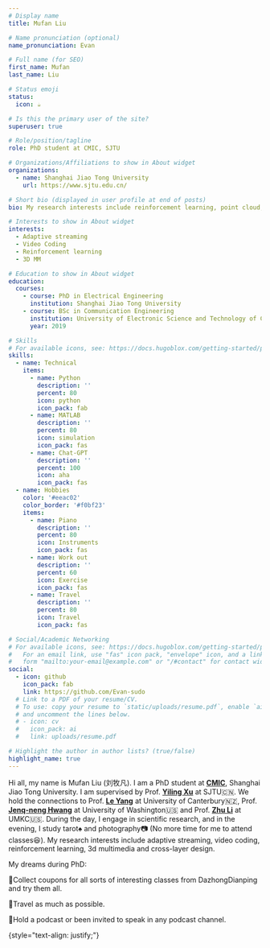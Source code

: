 ```yaml
---
# Display name
title: Mufan Liu

# Name pronunciation (optional)
name_pronunciation: Evan

# Full name (for SEO)
first_name: Mufan
last_name: Liu

# Status emoji
status:
  icon: ☕️

# Is this the primary user of the site?
superuser: true

# Role/position/tagline
role: PhD student at CMIC, SJTU

# Organizations/Affiliations to show in About widget
organizations:
  - name: Shanghai Jiao Tong University
    url: https://www.sjtu.edu.cn/

# Short bio (displayed in user profile at end of posts)
bio: My research interests include reinforcement learning, point cloud, 3d Gaussina, AI-based coding, adaptive video streaming and cross layer design.

# Interests to show in About widget
interests:
  - Adaptive streaming
  - Video Coding
  - Reinforcement learning
  - 3D MM

# Education to show in About widget
education:
  courses:
    - course: PhD in Electrical Engineering
      institution: Shanghai Jiao Tong University
    - course: BSc in Communication Engineering
      institution: University of Electronic Science and Technology of China
      year: 2019

# Skills
# For available icons, see: https://docs.hugoblox.com/getting-started/page-builder/#icons
skills:
  - name: Technical
    items:
      - name: Python
        description: ''
        percent: 80
        icon: python
        icon_pack: fab
      - name: MATLAB
        description: ''
        percent: 80
        icon: simulation
        icon_pack: fas
      - name: Chat-GPT
        description: ''
        percent: 100
        icon: aha
        icon_pack: fas
  - name: Hobbies
    color: '#eeac02'
    color_border: '#f0bf23'
    items:
      - name: Piano
        description: ''
        percent: 80
        icon: Instruments
        icon_pack: fas
      - name: Work out
        description: ''
        percent: 60
        icon: Exercise
        icon_pack: fas
      - name: Travel
        description: ''
        percent: 80
        icon: Travel
        icon_pack: fas

# Social/Academic Networking
# For available icons, see: https://docs.hugoblox.com/getting-started/page-builder/#icons
#   For an email link, use "fas" icon pack, "envelope" icon, and a link in the
#   form "mailto:your-email@example.com" or "/#contact" for contact widget.
social:
  - icon: github
    icon_pack: fab
    link: https://github.com/Evan-sudo
  # Link to a PDF of your resume/CV.
  # To use: copy your resume to `static/uploads/resume.pdf`, enable `ai` icons in `params.yaml`,
  # and uncomment the lines below.
  # - icon: cv
  #   icon_pack: ai
  #   link: uploads/resume.pdf

# Highlight the author in author lists? (true/false)
highlight_name: true
---
```


Hi all, my name is Mufan Liu (刘牧凡). I am a PhD student at **[CMIC](https://cmic.sjtu.edu.cn/EN/Default.aspx)**, Shanghai Jiao Tong University. I am supervised by Prof. **[Yiling Xu](https://cmic.sjtu.edu.cn/cn/show.aspx?info_lb=75&info_id=1166&flag=35)** at SJTU🇨🇳. We hold the connections to Prof. **[Le Yang](https://www.canterbury.ac.nz/engineering/contact-us/people/le-yang.html)** at University of Canterbury🇳🇿, Prof. **[Jenq-neng Hwang](https://people.ece.uw.edu/hwang/)** at University of Washington🇺🇸 and Prof. **[Zhu Li](http://l.web.umkc.edu/lizhu/)** at UMKC🇺🇸. During the day, I engage in scientific research, and in the evening, I study tarot♠️ and photography📷 (No more time for me to attend classes😆). My research interests include adaptive streaming, video coding, reinforcement learning, 3d multimedia and cross-layer design.

My dreams during PhD:

🌟Collect coupons for all sorts of interesting classes from DazhongDianping and try them all.

🌟Travel as much as possible.

🌟Hold a podcast or been invited to speak in any podcast channel.

{style="text-align: justify;"}
